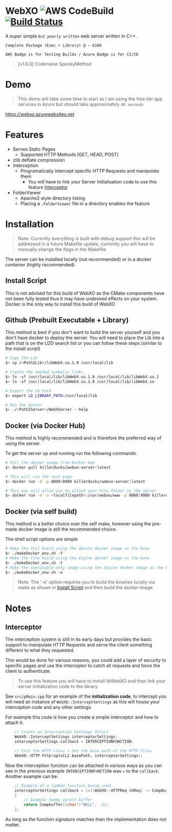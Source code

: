 # WebXO ![AWS CodeBuild](https://codebuild.us-east-1.amazonaws.com/badges?uuid=eyJlbmNyeXB0ZWREYXRhIjoiUmt5Wmd0ME94YkVYWkovVyt1UzB2bjVDQ2RXUmVJK2xxYW5vbjJGZmQ0WkpCbHoxTlhFSnRIbjlGb1BhcVZBWGNLRHQvdG04cjBQcFkvT1NHckZ5c0wwPSIsIml2UGFyYW1ldGVyU3BlYyI6ImZGcTZHUjNUMG9Kakt3VVEiLCJtYXRlcmlhbFNldFNlcmlhbCI6MX0%3D&branch=master) [![Build Status](https://dev.azure.com/WebXO/WebXO/_apis/build/status/KillerDucks.WebXO?branchName=master)](https://dev.azure.com/WebXO/WebXO/_build/latest?definitionId=1&branchName=master)
A super simple *`but poorly written`* web server written in C++. 

``Complete Package (Exec + Library) @ ~ 616K``

``AWS Badge is for Testing Builds / Azure Badge is for CI/CD``

> [v1.6.0] Codename SpookyMethod

# Demo
> This demo will take some time to start as I am using the free tier app services in Azure but should take approximately ``40 seconds``

https://webxo.azurewebsites.net

# Features
+ Serves Static Pages
    + Supported HTTP Methods [GET, HEAD, POST]
+ zlib deflate compression
+ Interception
    + Programatically intercept specific HTTP Requests and manipulate them
        - You will have to link your Server Initialisation code to use this feature [Interceptor](#Interceptor)
+ FolderViewer
    + Apache2 style directory listing
    + Placing a ``.FolderViewer`` file in a directory enables the feature

# Installation
> Note: Currently everything is built with debug support this will be addressed in a future Makefile update, currently you will have to manually change the flags in the Makefile

The server can be installed locally (not recommended) or in a docker container (highly recommended).

## Install Script
This is not advised for this build of WebXO as the CMake components have not been fully tested thus it may have undesired effects on your system. Docker is the only way to install this build of WebXO 

## Github (Prebuilt Executable + Library)
This method is best if you don't want to build the server yourself and you don't have docker to deploy the server. You will need to place the Lib into a path that is on the LDD search list or you can follow these steps (similar to the install script)

```sh
# Copy the Lib
$> cp /<Path2Lib>/libWebX.so.1.0 /usr/local/lib

# Create the needed symbolic links
$> ln -sf /usr/local/lib/libWebX.so.1.0 /usr/local/lib/libWebX.so.1
$> ln -sf /usr/local/lib/libWebX.so.1.0 /usr/local/lib/libWebX.so

# Export the LD Path
$> export LD_LIBRARY_PATH=/usr/local/lib

# Run the Server
$> ./<Path2Server>/WebXServer --help
```

## Docker (via Docker Hub)
This method is highly recommended and is therefore the preferred way of using the server.

To get the server up and running run the following commands.

```sh
# Pull the docker image from Docker Hub
$> docker pull killerducks/webxo-server:latest

# This will run the test page
$> docker run -d -p 8080:8080 killerducks/webxo-server:latest

# This way will allow you to attach your http folder to the server
$> docker run -d -v <localfilepath>:/var/webxo/www -p 8080:8080 killerducks/webxo-server:latest --basepath="/var/webxo/www"
```

## Docker (via self build)
This method is a better choice over the self make, however using the pre-made docker image is still the recommended choice.

The shell script options are simple
```sh
# Make the full build using the Ubuntu docker image as the base
$> ./makeDocker_env.sh -f
# Make the tiny build using the Alpine docker image as the base
$> ./makeDocker_env.sh -t
# Make the executable only image using the Alpine docker image as the base
$> ./makeDocker_env.sh -e
```

> Note: The '-e' option requires you to build the binaries locally via make as shown in [Install Script](#Install-Script) and then build the docker image.

# Notes

## Interceptor
The interception system is still in its early days but provides the basic support to manipulate HTTP Requests and serve the client something different to what they requested. 

This would be done for various reasons, you could add a layer of security to specific pages and use the interceptor to catch all requests and force the client to authenticate.

> To use this feature you will have to install libWebXO and then link your server initialization code to the library.

See ``src/pMain.cpp`` for an example of the **initialization code**, to intercept you will need an instance of ``WebXO::InterceptSettings`` as this will house your interception code and any other settings.

For example this code is how you create a simple interceptor and how to attach it.
```cpp
    // Create an Interception Settings Struct
    WebXO::InterceptSettings interceptorSettings;
    interceptorSettings.callback = INTERCEPTIONFUNCTION;

    // Init the HTTP class + Set the base path of the HTTP Files
    WebXO::HTTP http(optsCLI.basePath, interceptorSettings);
```

Now the interception function can be attached in various ways as you can see in the previous example ``INTERCEPTIONFUNCTION`` was ``=`` to the ``callback``.
Another example can be:
```cpp
    // Example of a lambda function being used
    interceptorSettings.callback = [=](WebXO::HTTPReq &hReq) -> CompBuffer
    {
        // Example dummy direct buffer
        return Compbuffer((char*)"NULL", -1);
    };
```

As long as the function signature matches then the implementation does not matter.